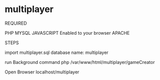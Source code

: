 # multiplayer

REQUIRED

PHP
MYSQL
JAVASCRIPT Enabled to your browser
APACHE


STEPS

import multiplayer.sql
database name: multiplayer

run Background command
php /var/www/html/multiplayer/gameCreator

Open Browser
localhost/multiplayer




